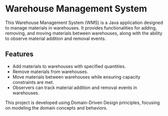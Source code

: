# Warehouse Management System

This Warehouse Management System (WMS) is a Java application designed to manage materials in warehouses. It provides functionalities for adding, removing, and moving materials between warehouses, along with the ability to observe material addition and removal events.

## Features

- Add materials to warehouses with specified quantities.
- Remove materials from warehouses.
- Move materials between warehouses while ensuring capacity constraints are met.
- Observers can track material addition and removal events in warehouses.


This project is developed using Domain-Driven Design principles, focusing on modeling the domain concepts and behaviors.